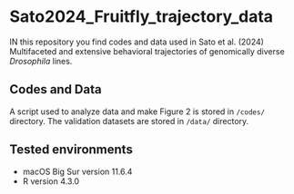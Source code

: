 # Sato2024_Fruitfly_trajectory_data
IN this repository you find codes and data used in Sato et al. (2024) Multifaceted and extensive behavioral trajectories of genomically diverse _Drosophila_ lines.

## Codes and Data
A script used to analyze data and make Figure 2 is stored in `/codes/` directory. The validation datasets are stored in `/data/` directory.

## Tested environments
- macOS Big Sur version 11.6.4
- R version 4.3.0